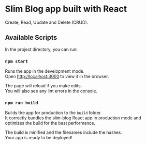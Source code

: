 # Slim Blog app built with React

Create, Read, Update and Delete (CRUD).

## Available Scripts

In the project directory, you can run:

### `npm start`

Runs the app in the development mode.\
Open [http://localhost:3000](http://localhost:3000) to view it in the browser.

The page will reload if you make edits.\
You will also see any lint errors in the console.

### `npm run build`

Builds the app for production to the `build` folder.\
It correctly bundles the slim-blog React app in production mode and optimizes the build for the best performance.

The build is minified and the filenames include the hashes.\
Your app is ready to be deployed!
